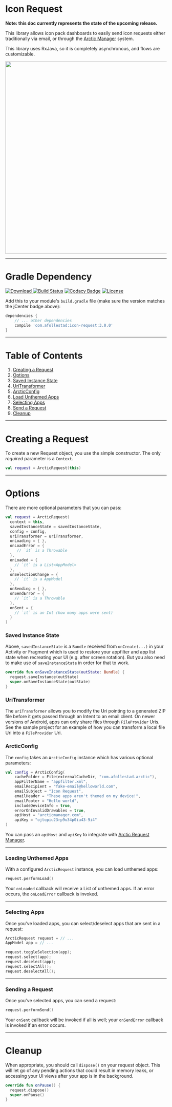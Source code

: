 # Icon Request

**Note: this doc currently represents the state of the upcoming release.**

This library allows icon pack dashboards to easily send icon requests
either traditionally via email, or through the [Arctic Manager](https://arcticmanager.com) system.

This library uses RxJava, so it is completely asynchronous, and flows are customizable.

<img src="https://raw.githubusercontent.com/afollestad/arctic-icon-request/master/art/showcase2.png" width="600" />

---

# Gradle Dependency

[ ![Download](https://api.bintray.com/packages/drummer-aidan/maven/icon-request/images/download.svg) ](https://bintray.com/drummer-aidan/maven/icon-request/_latestVersion)
[![Build Status](https://travis-ci.org/afollestad/arctic-icon-request.svg)](https://travis-ci.org/afollestad/arctic-icon-request)
[![Codacy Badge](https://api.codacy.com/project/badge/Grade/1eb8ed67c1f34eaf9bc176faeb6652bf)](https://www.codacy.com/app/drummeraidan_50/arctic-icon-request?utm_source=github.com&amp;utm_medium=referral&amp;utm_content=afollestad/arctic-icon-request&amp;utm_campaign=Badge_Grade)
[![License](https://img.shields.io/badge/license-Apache%202-4EB1BA.svg?style=flat-square)](https://www.apache.org/licenses/LICENSE-2.0.html)

Add this to your module's `build.gradle` file (make sure the version matches the jCenter badge above):

```gradle
dependencies {
	// ... other dependencies
	compile 'com.afollestad:icon-request:3.0.0'
}
```

---

# Table of Contents

1. [Creating a Request](https://github.com/afollestad/arctic-icon-request#creating-a-request)
2. [Options](https://github.com/afollestad/arctic-icon-request#options)
  1. [Saved Instance State](https://github.com/afollestad/arctic-icon-request#saved-instance-state)
  2. [UriTransformer](https://github.com/afollestad/arctic-icon-request#uritransformer)
  3. [ArcticConfig](https://github.com/afollestad/arctic-icon-request#arcticconfig)
3. [Load Unthemed Apps](https://github.com/afollestad/arctic-icon-request#loading-unthemed-apps)
4. [Selecting Apps](https://github.com/afollestad/arctic-icon-request#selecting-apps)
5. [Send a Request](https://github.com/afollestad/arctic-icon-request#sending-a-request)
6. [Cleanup](https://github.com/afollestad/arctic-icon-request#cleanup)

---

# Creating a Request

To create a new Request object, you use the simple constructor. The only *required*
parameter is a `Context`.

```kotlin
val request = ArcticRequest(this)
```

---

# Options

There are more optional parameters that you can pass:

```kotlin
val request = ArcticRequest(
  context = this,
  savedInstanceState = savedInstanceState,
  config = config,
  uriTransformer = uriTransformer,
  onLoading = { },
  onLoadError = {
     // `it` is a Throwable
  },
  onLoaded = {
    // `it` is a List<AppModel>
  },
  onSelectionChange = {
    // `it` is a AppModel
  },
  onSending = { },
  onSendError = {
    // `it` is a Throwable
  },
  onSent = {
    // `it` is an Int (how many apps were sent)
  }
)
```

### Saved Instance State

Above, `savedInstanceState` is a `Bundle` received from `onCreate(...)` in your Activity
or Fragment which is used to restore your appfilter and app list state when recreating
your UI (e.g. after screen rotation). But you also need to make use of `saveInstanceState`
in order for that to work.

```kotlin
override fun onSaveInstanceState(outState: Bundle) {
  request.saveInstance(outState)
  super.onSaveInstanceState(outState)
}
```

### UriTransformer

The `uriTransformer` allows you to modify the Uri pointing to a generated ZIP file before it
gets passed through an Intent to an email client. On newer versions of Android, apps can
only share files through `FileProvider` Uris. See the sample project for an example of how
you can transform a local file Uri into a `FileProvider` Uri.

### ArcticConfig

The `config` takes an `ArcticConfig` instance which has various optional parameters:

```kotlin
val config = ArcticConfig(
    cacheFolder = File(externalCacheDir, "com.afollestad.arctic"),
    appFilterName = "appfilter.xml",
    emailRecipient = "fake-email@helloworld.com",
    emailSubject = "Icon Request",
    emailHeader = "These apps aren't themed on my device!",
    emailFooter = "Hello world",
    includeDeviceInfo = true,
    errorOnInvalidDrawables = true,
    apiHost = "arcticmanager.com",
    apiKey = "ojtopiu23rp9u34p0iu43-9i4"
)
```

You can pass an `apiHost` and `apiKey` to integrate with [Arctic Request Manager](https://arcticmanager.com).

---

### Loading Unthemed Apps

With a configured `ArcticRequest` instance, you can load unthemed apps:

```kotlin
request.performLoad()
```

Your `onLoaded` callback will receive a List of unthemed apps. If an error occurs,
the `onLoadError` callback is invoked.

---

### Selecting Apps

Once you've loaded apps, you can select/deselect apps that are sent in a request:

```kotlin
ArcticRequest request = // ...
AppModel app = // ...

request.toggleSelection(app);
request.select(app);
request.deselect(app);
request.selectAll();
request.deselectAll();
```

---

### Sending a Request

Once you've selected apps, you can send a request:

```kotlin
request.performSend()
```

Your `onSent` callback will be invoked if all is well; your `onSendError` callback
is invoked if an error occurs.

---

# Cleanup

When appropriate, you should call `dispose()` on your request object. This will let
go of any pending actions that could result in memory leaks, or accessing your UI views
after your app is in the background.

```kotlin
override fun onPause() {
  request.dispose()
  super.onPause()
}
```